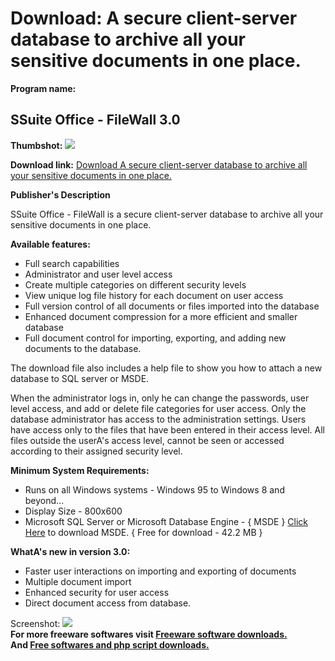 # Download: A secure client-server database to archive all your sensitive documents in one place.

**Program name:**

## SSuite Office - FileWall 3.0

  
**Thumbshot:** ![](http://www.freewarefiles.com/screenshot/ss-filewall_md.jpg)   
  
**Download link:** [Download A secure client-server database to archive all your sensitive documents in one place.](http://freesoftwares.boysofts.com/SSuite-Office-FileWall_program_50782.html)  
  


**Publisher's Description**  
  


SSuite Office - FileWall is a secure client-server database to archive all your sensitive documents in one place. 

**Available features:**

  * Full search capabilities 
  * Administrator and user level access 
  * Create multiple categories on different security levels 
  * View unique log file history for each document on user access 
  * Full version control of all documents or files imported into the database 
  * Enhanced document compression for a more efficient and smaller database 
  * Full document control for importing, exporting, and adding new documents to the database. 

The download file also includes a help file to show you how to attach a new database to SQL server or MSDE.

When the administrator logs in, only he can change the passwords, user level access, and add or delete file categories for user access. Only the database administrator has access to the administration settings. Users have access only to the files that have been entered in their access level. All files outside the userA's access level, cannot be seen or accessed according to their assigned security level.

**Minimum System Requirements:**

  * Runs on all Windows systems - Windows 95 to Windows 8 and beyond... 
  * Display Size - 800x600 
  * Microsoft SQL Server or Microsoft Database Engine - { MSDE } [Click Here](http://www.microsoft.com/downloads/details.aspx?familyid=413744D1-A0BC-479F-BAFA-E4B278EB9147) to download MSDE. { Free for download - 42.2 MB } 

**WhatA's new in version 3.0:**

  * Faster user interactions on importing and exporting of documents 
  * Multiple document import 
  * Enhanced security for user access 
  * Direct document access from database. 

  
  
Screenshot: ![](http://www.freewarefiles.com/screenshot/ss-filewall.jpg)   
**For more freeware softwares visit [Freeware software downloads.](http://freesoftwares.boysofts.com/)**   
**And [Free softwares and php script downloads.](http://www.boysofts.com/)**
